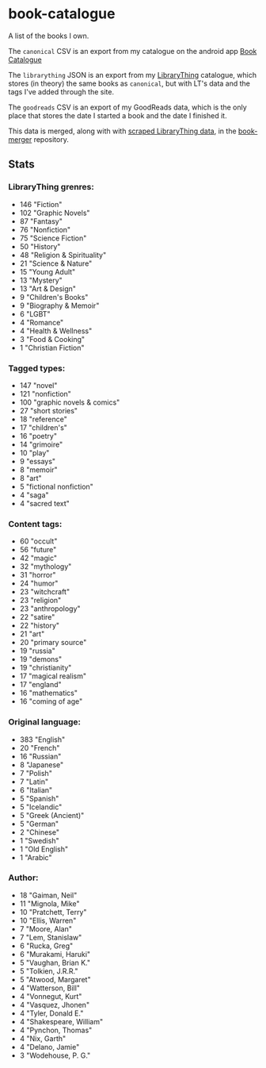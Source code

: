 book-catalogue
==============

A list of the books I own.

The `canonical` CSV is an export from my catalogue on the android app [Book Catalogue](https://play.google.com/store/apps/details?id=com.eleybourn.bookcatalogue&hl=en)

The `librarything` JSON is an export from my [LibraryThing](https://www.librarything.com/catalog/tripofmice) catalogue, which stores (in theory) the same books as `canonical`, but with LT's data and the tags I've added through the site.

The `goodreads` CSV is an export of my GoodReads data, which is the only place that stores the date I started a book and the date I finished it.

This data is merged, along with with [scraped LibraryThing data](https://github.com/mouse-reeve/book-scraper), in the [book-merger](https://github.com/mouse-reeve/book-merger) repository.

## Stats
### LibraryThing grenres:
- 146 "Fiction"
- 102 "Graphic Novels"
- 87 "Fantasy"
- 76 "Nonfiction"
- 75 "Science Fiction"
- 50 "History"
- 48 "Religion & Spirituality"
- 21 "Science & Nature"
- 15 "Young Adult"
- 13 "Mystery"
- 13 "Art & Design"
- 9 "Children's Books"
- 9 "Biography & Memoir"
- 6 "LGBT"
- 4 "Romance"
- 4 "Health & Wellness"
- 3 "Food & Cooking"
- 1 "Christian Fiction"

### Tagged types:
- 147 "novel"
- 121 "nonfiction"
- 100 "graphic novels & comics"
- 27 "short stories"
- 18 "reference"
- 17 "children's"
- 16 "poetry"
- 14 "grimoire"
- 10 "play"
- 9 "essays"
- 8 "memoir"
- 8 "art"
- 5 "fictional nonfiction"
- 4 "saga"
- 4 "sacred text"

### Content tags:
- 60 "occult"
- 56 "future"
- 42 "magic"
- 32 "mythology"
- 31 "horror"
- 24 "humor"
- 23 "witchcraft"
- 23 "religion"
- 23 "anthropology"
- 22 "satire"
- 22 "history"
- 21 "art"
- 20 "primary source"
- 19 "russia"
- 19 "demons"
- 19 "christianity"
- 17 "magical realism"
- 17 "england"
- 16 "mathematics"
- 16 "coming of age"

### Original language:
- 383 "English"
- 20 "French"
- 16 "Russian"
- 8 "Japanese"
- 7 "Polish"
- 7 "Latin"
- 6 "Italian"
- 5 "Spanish"
- 5 "Icelandic"
- 5 "Greek (Ancient)"
- 5 "German"
- 2 "Chinese"
- 1 "Swedish"
- 1 "Old English"
- 1 "Arabic"

### Author:
- 18 "Gaiman, Neil"
- 11 "Mignola, Mike"
- 10 "Pratchett, Terry"
- 10 "Ellis, Warren"
- 7 "Moore, Alan"
- 7 "Lem, Stanislaw"
- 6 "Rucka, Greg"
- 6 "Murakami, Haruki"
- 5 "Vaughan, Brian K."
- 5 "Tolkien, J.R.R."
- 5 "Atwood, Margaret"
- 4 "Watterson, Bill"
- 4 "Vonnegut, Kurt"
- 4 "Vasquez, Jhonen"
- 4 "Tyler, Donald E."
- 4 "Shakespeare, William"
- 4 "Pynchon, Thomas"
- 4 "Nix, Garth"
- 4 "Delano, Jamie"
- 3 "Wodehouse, P. G."


